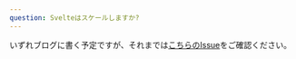 ```yaml
---
question: Svelteはスケールしますか?
---
```


いずれブログに書く予定ですが、それまでは[こちらのIssue](https://github.com/sveltejs/svelte/issues/2546)をご確認ください。
